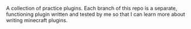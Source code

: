 A collection of practice plugins. Each branch of this repo is a separate, functioning plugin written and tested by me so that I can learn more about writing minecraft plugins.
